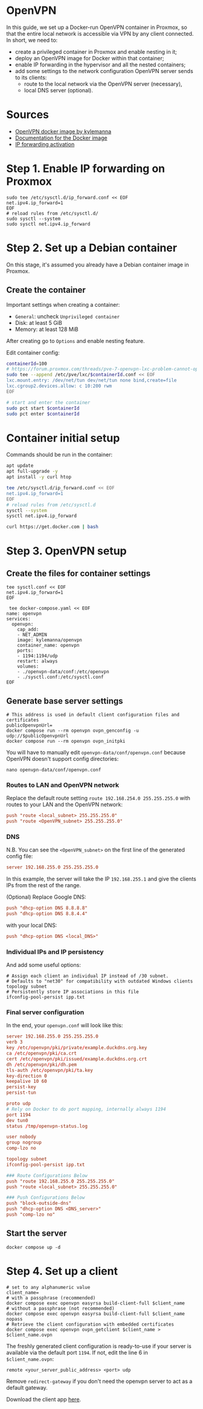 # OpenVPN

In this guide, we set up a Docker-run OpenVPN container in Proxmox, so that the entire local network
is accessible via VPN by any client connected. In short, we need to:
- create a privileged container in Proxmox and enable nesting in it;
- deploy an OpenVPN image for Docker within that container;
- enable IP forwarding in the hypervisor and all the nested containers;
- add some settings to the network configuration OpenVPN server sends to its clients:
  - route to the local network via the OpenVPN server (necessary),
  - local DNS server (optional).

# Sources

- [OpenVPN docker image by kylemanna](https://hub.docker.com/r/kylemanna/openvpn/)
- [Documentation for the Docker image](https://github.com/kylemanna/docker-openvpn)
- [IP forwarding activation](https://www.dmosk.ru/miniinstruktions.php?mini=openvpn-local-network)

# Step 1. Enable IP forwarding on Proxmox

```shell
sudo tee /etc/sysctl.d/ip_forward.conf << EOF
net.ipv4.ip_forward=1
EOF
# reload rules from /etc/sysctl.d/
sudo sysctl --system
sudo sysctl net.ipv4.ip_forward
```

# Step 2. Set up a Debian container

On this stage, it's assumed you already have a Debian container image in Proxmox.

## Create the container

Important settings when creating a container:

- `General`: uncheck `Unprivileged container`
- Disk: at least 5 GiB
- Memory: at least 128 MiB

After creating go to `Options` and enable nesting feature.

Edit container config:

```bash
containerId=100
# https://forum.proxmox.com/threads/pve-7-openvpn-lxc-problem-cannot-open-tun-tap-dev.92893/
sudo tee --append /etc/pve/lxc/$containerId.conf << EOF
lxc.mount.entry: /dev/net/tun dev/net/tun none bind,create=file
lxc.cgroup2.devices.allow: c 10:200 rwm
EOF

# start and enter the container
sudo pct start $containerId
sudo pct enter $containerId
```

# Container initial setup

Commands should be run in the container:

```bash
apt update
apt full-upgrade -y
apt install -y curl htop

tee /etc/sysctl.d/ip_forward.conf << EOF
net.ipv4.ip_forward=1
EOF
# reload rules from /etc/sysctl.d
sysctl --system
sysctl net.ipv4.ip_forward

curl https://get.docker.com | bash
```

# Step 3. OpenVPN setup

## Create the files for container settings

```shell
tee sysctl.conf << EOF
net.ipv4.ip_forward=1
EOF

 tee docker-compose.yaml << EOF
name: openvpn
services:
  openvpn:
    cap_add:
    - NET_ADMIN
    image: kylemanna/openvpn
    container_name: openvpn
    ports:
    - 1194:1194/udp
    restart: always
    volumes:
    - ./openvpn-data/conf:/etc/openvpn
    - ./sysctl.conf:/etc/sysctl.conf
EOF
```

## Generate base server settings

```shell
# This address is used in default client configuration files and certificates
publicOpenvpnUrl=
docker compose run --rm openvpn ovpn_genconfig -u udp://$publicOpenvpnUrl
docker compose run --rm openvpn ovpn_initpki
```

You will have to manually edit `openvpn-data/conf/openvpn.conf` because OpenVPN doesn't support config directories:

```shell
nano openvpn-data/conf/openvpn.conf
```

### Routes to LAN and OpenVPN network

Replace the default route setting `route 192.168.254.0 255.255.255.0`
with routes to your LAN and the OpenVPN network:

```conf
push "route <local_subnet> 255.255.255.0"
push "route <OpenVPN_subnet> 255.255.255.0"
```

### DNS

N.B. You can see the `<OpenVPN_subnet>` on the first line of the generated config file:

```conf
server 192.168.255.0 255.255.255.0
```

In this example, the server will take the IP `192.168.255.1` and give the clients IPs from the rest of the range.

(Optional) Replace Google DNS:

```conf
push "dhcp-option DNS 8.8.8.8"
push "dhcp-option DNS 8.8.4.4"
```

with your local DNS:

```conf
push "dhcp-option DNS <local_DNS>"
```

### Individual IPs and IP persistency

And add some useful options:

```
# Assign each client an individual IP instead of /30 subnet.
# Defaults to "net30" for compatibility with outdated Windows clients
topology subnet
# Persistently store IP associations in this file
ifconfig-pool-persist ipp.txt
```

### Final server configuration

In the end, your `openvpn.conf` will look like this:

```conf
server 192.168.255.0 255.255.255.0
verb 3
key /etc/openvpn/pki/private/example.duckdns.org.key
ca /etc/openvpn/pki/ca.crt
cert /etc/openvpn/pki/issued/example.duckdns.org.crt
dh /etc/openvpn/pki/dh.pem
tls-auth /etc/openvpn/pki/ta.key
key-direction 0
keepalive 10 60
persist-key
persist-tun

proto udp
# Rely on Docker to do port mapping, internally always 1194
port 1194
dev tun0
status /tmp/openvpn-status.log

user nobody
group nogroup
comp-lzo no

topology subnet
ifconfig-pool-persist ipp.txt

### Route Configurations Below
push "route 192.168.255.0 255.255.255.0"
push "route <local_subnet> 255.255.255.0"

### Push Configurations Below
push "block-outside-dns"
push "dhcp-option DNS <DNS_server>"
push "comp-lzo no"
```

## Start the server

```shell
docker compose up -d
```

# Step 4. Set up a client

```shell
# set to any alphanumeric value
client_name=
# with a passphrase (recommended)
docker compose exec openvpn easyrsa build-client-full $client_name
# without a passphrase (not recommended)
docker compose exec openvpn easyrsa build-client-full $client_name nopass
# Retrieve the client configuration with embedded certificates
docker compose exec openvpn ovpn_getclient $client_name > $client_name.ovpn
```

The freshly generated client configuration is ready-to-use if your server is available via the default port `1194`.
If not, edit the line 6 in `$client_name.ovpn`:

```
remote <your_server_public_address> <port> udp
```

Remove `redirect-gateway` if you don't need the openvpn server to act as a default gateway.

Download the client app [here](https://openvpn.net/client/).
